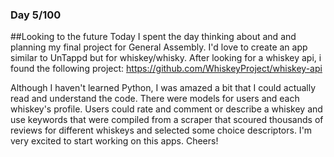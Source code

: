 ### Day 5/100
##Looking to the future
Today I spent the day thinking about and and planning my final project for General Assembly. I'd love to create an app similar to UnTappd but for whiskey/whisky. After looking for a whiskey api, i found the following project:
https://github.com/WhiskeyProject/whiskey-api

Although I haven't learned Python, I was amazed a bit that I could actually read and understand the code. There were models for users and each whiskey's profile. Users could rate and comment or describe a whiskey and use keywords that were compiled from a scraper that scoured thousands of reviews for different whiskeys and selected some choice descriptors. I'm very excited to start working on this apps. Cheers!